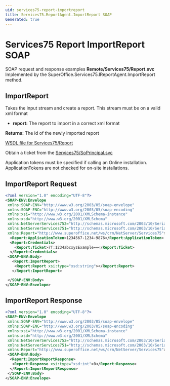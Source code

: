 ```yaml
---
uid: services75-report-importreport
title: Services75.ReportAgent.ImportReport SOAP
Generated: true
---
```


# Services75 Report ImportReport SOAP

SOAP request and response examples **Remote/Services75/Report.svc**
Implemented by the <see cref="M:SuperOffice.Services75.IReportAgent.ImportReport">SuperOffice.Services75.IReportAgent.ImportReport</see> method.

## ImportReport

Takes the input stream and create a report. This stream must be on a valid xml format

* **report:** The report to import in a correct xml format

**Returns:** The id of the newly imported report


[WSDL file for Services75/Report](../Services75-Report.md)

Obtain a ticket from the [Services75/SoPrincipal.svc](../SoPrincipal/index.md)

Application tokens must be specified if calling an Online installation. ApplicationTokens are not checked for on-site installations.

## ImportReport Request

```xml
<?xml version="1.0" encoding="UTF-8"?>
<SOAP-ENV:Envelope
 xmlns:SOAP-ENV="http://www.w3.org/2003/05/soap-envelope"
 xmlns:SOAP-ENC="http://www.w3.org/2003/05/soap-encoding"
 xmlns:xsi="http://www.w3.org/2001/XMLSchema-instance"
 xmlns:xsd="http://www.w3.org/2001/XMLSchema"
 xmlns:NetServerServices752="http://schemas.microsoft.com/2003/10/Serialization/Arrays"
 xmlns:NetServerServices751="http://schemas.microsoft.com/2003/10/Serialization/"
 xmlns:Report="http://www.superoffice.net/ws/crm/NetServer/Services75">
  <Report:ApplicationToken>1234567-1234-9876</Report:ApplicationToken>
  <Report:Credentials>
    <Report:Ticket>7T:1234abcxyzExample==</Report:Ticket>
  </Report:Credentials>
 <SOAP-ENV:Body>
   <Report:ImportReport>
    <Report:Report xsi:type="xsd:string"></Report:Report>
   </Report:ImportReport>

 </SOAP-ENV:Body>
</SOAP-ENV:Envelope>

```


## ImportReport Response

```xml
<?xml version="1.0" encoding="UTF-8"?>
<SOAP-ENV:Envelope
 xmlns:SOAP-ENV="http://www.w3.org/2003/05/soap-envelope"
 xmlns:SOAP-ENC="http://www.w3.org/2003/05/soap-encoding"
 xmlns:xsi="http://www.w3.org/2001/XMLSchema-instance"
 xmlns:xsd="http://www.w3.org/2001/XMLSchema"
 xmlns:NetServerServices752="http://schemas.microsoft.com/2003/10/Serialization/Arrays"
 xmlns:NetServerServices751="http://schemas.microsoft.com/2003/10/Serialization/"
 xmlns:Report="http://www.superoffice.net/ws/crm/NetServer/Services75">
 <SOAP-ENV:Body>
  <Report:ImportReportResponse>
   <Report:Response xsi:type="xsd:int">0</Report:Response>
  </Report:ImportReportResponse>
 </SOAP-ENV:Body>
</SOAP-ENV:Envelope>

```

